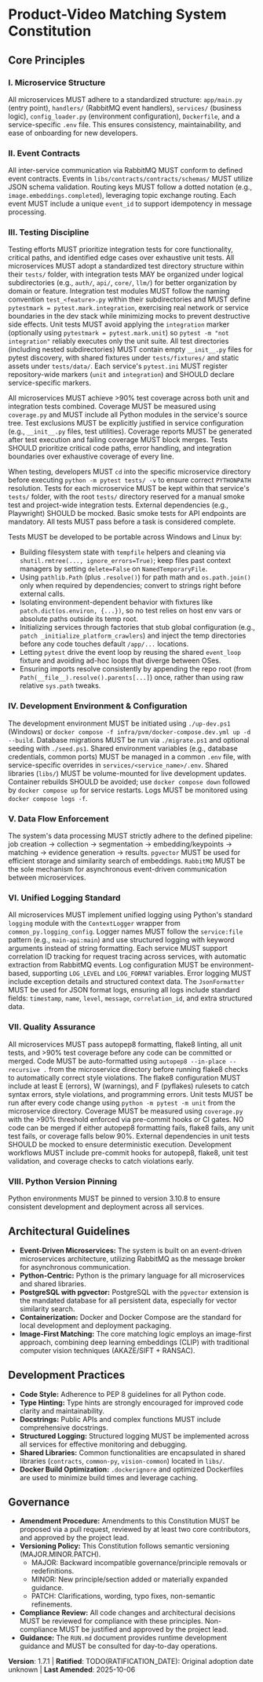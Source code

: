 <!--
Sync Impact Report:
- Version change: 1.7.0 → 1.7.1
- List of modified principles: VII. Quality Assurance (added autopep8 formatting requirement)
- Added sections: None
- Removed sections: None
- Templates requiring updates:
    - .specify/templates/tasks-template.md: ✅ updated
    - .specify/templates/plan-template.md: ⚠ pending
    - .specify/templates/spec-template.md: ⚠ pending
    - .specify/templates/commands/*.md: ⚠ pending
    - README.md: ⚠ pending
    - RUN.md: ⚠ pending
- Follow-up TODOs: TODO(RATIFICATION_DATE): Original adoption date unknown
-->
# Product-Video Matching System Constitution

## Core Principles

### I. Microservice Structure
All microservices MUST adhere to a standardized structure: `app/main.py` (entry point), `handlers/` (RabbitMQ event handlers), `services/` (business logic), `config_loader.py` (environment configuration), `Dockerfile`, and a service-specific `.env` file. This ensures consistency, maintainability, and ease of onboarding for new developers.

### II. Event Contracts
All inter-service communication via RabbitMQ MUST conform to defined event contracts. Events in `libs/contracts/contracts/schemas/` MUST utilize JSON schema validation. Routing keys MUST follow a dotted notation (e.g., `image.embeddings.completed`), leveraging topic exchange routing. Each event MUST include a unique `event_id` to support idempotency in message processing.

### III. Testing Discipline
Testing efforts MUST prioritize integration tests for core functionality, critical paths, and identified edge cases over exhaustive unit tests. All microservices MUST adopt a standardized test directory structure within their `tests/` folder, with integration tests MAY be organized under logical subdirectories (e.g., `auth/`, `api/`, `core/`, `llm/`) for better organization by domain or feature. Integration test modules MUST follow the naming convention `test_<feature>.py` within their subdirectories and MUST define `pytestmark = pytest.mark.integration`, exercising real network or service boundaries in the dev stack while minimizing mocks to prevent destructive side effects. Unit tests MUST avoid applying the `integration` marker (optionally using `pytestmark = pytest.mark.unit`) so `pytest -m "not integration"` reliably executes only the unit suite. All test directories (including nested subdirectories) MUST contain empty `__init__.py` files for pytest discovery, with shared fixtures under `tests/fixtures/` and static assets under `tests/data/`. Each service's `pytest.ini` MUST register repository-wide markers (`unit` and `integration`) and SHOULD declare service-specific markers.

All microservices MUST achieve >90% test coverage across both unit and integration tests combined. Coverage MUST be measured using `coverage.py` and MUST include all Python modules in the service's source tree. Test exclusions MUST be explicitly justified in service configuration (e.g., `__init__.py` files, test utilities). Coverage reports MUST be generated after test execution and failing coverage MUST block merges. Tests SHOULD prioritize critical code paths, error handling, and integration boundaries over exhaustive coverage of every line.

When testing, developers MUST `cd` into the specific microservice directory before executing `python -m pytest tests/ -v` to ensure correct `PYTHONPATH` resolution. Tests for each microservice MUST be kept within that service's `tests/` folder, with the root `tests/` directory reserved for a manual smoke test and project-wide integration tests. External dependencies (e.g., Playwright) SHOULD be mocked. Basic smoke tests for API endpoints are mandatory. All tests MUST pass before a task is considered complete.

Tests MUST be developed to be portable across Windows and Linux by:
- Building filesystem state with `tempfile` helpers and cleaning via `shutil.rmtree(..., ignore_errors=True)`; keep files past context managers by setting `delete=False` on `NamedTemporaryFile`.
- Using `pathlib.Path` (plus `.resolve()`) for path math and `os.path.join()` only when required by dependencies; convert to strings right before external calls.
- Isolating environment-dependent behavior with fixtures like `patch.dict(os.environ, {...})`, so no test relies on host env vars or absolute paths outside its temp root.
- Initializing services through factories that stub global configuration (e.g., `patch _initialize_platform_crawlers`) and inject the temp directories before any code touches default `/app/...` locations.
- Letting `pytest` drive the event loop by reusing the shared `event_loop` fixture and avoiding ad-hoc loops that diverge between OSes.
- Ensuring imports resolve consistently by appending the repo root (from `Path(__file__).resolve().parents[...]`) once, rather than using raw relative `sys.path` tweaks.

### IV. Development Environment & Configuration
The development environment MUST be initiated using `./up-dev.ps1` (Windows) or `docker compose -f infra/pvm/docker-compose.dev.yml up -d --build`. Database migrations MUST be run via `./migrate.ps1` and optional seeding with `./seed.ps1`. Shared environment variables (e.g., database credentials, common ports) MUST be managed in a common `.env` file, with service-specific overrides in `services/<service_name>/.env`. Shared libraries (`libs/`) MUST be volume-mounted for live development updates. Container rebuilds SHOULD be avoided; use `docker compose down` followed by `docker compose up` for service restarts. Logs MUST be monitored using `docker compose logs -f`.

### V. Data Flow Enforcement
The system's data processing MUST strictly adhere to the defined pipeline: job creation → collection → segmentation → embedding/keypoints → matching → evidence generation → results. `pgvector` MUST be used for efficient storage and similarity search of embeddings. `RabbitMQ` MUST be the sole mechanism for asynchronous event-driven communication between microservices.

### VI. Unified Logging Standard
All microservices MUST implement unified logging using Python's standard `logging` module with the `ContextLogger` wrapper from `common_py.logging_config`. Logger names MUST follow the `service:file` pattern (e.g., `main-api:main`) and use structured logging with keyword arguments instead of string formatting. Each service MUST support correlation ID tracking for request tracing across services, with automatic extraction from RabbitMQ events. Log configuration MUST be environment-based, supporting `LOG_LEVEL` and `LOG_FORMAT` variables. Error logging MUST include exception details and structured context data. The `JsonFormatter` MUST be used for JSON format logs, ensuring all logs include standard fields: `timestamp`, `name`, `level`, `message`, `correlation_id`, and extra structured data.


### VII. Quality Assurance
All microservices MUST pass autopep8 formatting, flake8 linting, all unit tests, and >90% test coverage before any code can be committed or merged. Code MUST be auto-formatted using `autopep8 --in-place --recursive .` from the microservice directory before running flake8 checks to automatically correct style violations. The flake8 configuration MUST include at least E (errors), W (warnings), and F (pyflakes) rulesets to catch syntax errors, style violations, and programming errors. Unit tests MUST be run after every code change using `python -m pytest -m unit` from the microservice directory. Coverage MUST be measured using `coverage.py` with the >90% threshold enforced via pre-commit hooks or CI gates. NO code can be merged if either autopep8 formatting fails, flake8 fails, any unit test fails, or coverage falls below 90%. External dependencies in unit tests SHOULD be mocked to ensure deterministic execution. Development workflows MUST include pre-commit hooks for autopep8, flake8, unit test validation, and coverage checks to catch violations early.

### VIII. Python Version Pinning
Python environments MUST be pinned to version 3.10.8 to ensure consistent development and deployment across all services.

## Architectural Guidelines

*   **Event-Driven Microservices:** The system is built on an event-driven microservices architecture, utilizing RabbitMQ as the message broker for asynchronous communication.
*   **Python-Centric:** Python is the primary language for all microservices and shared libraries.
*   **PostgreSQL with pgvector:** PostgreSQL with the `pgvector` extension is the mandated database for all persistent data, especially for vector similarity search.
*   **Containerization:** Docker and Docker Compose are the standard for local development and deployment packaging.
*   **Image-First Matching:** The core matching logic employs an image-first approach, combining deep learning embeddings (CLIP) with traditional computer vision techniques (AKAZE/SIFT + RANSAC).

## Development Practices

*   **Code Style:** Adherence to PEP 8 guidelines for all Python code.
*   **Type Hinting:** Type hints are strongly encouraged for improved code clarity and maintainability.
*   **Docstrings:** Public APIs and complex functions MUST include comprehensive docstrings.
*   **Structured Logging:** Structured logging MUST be implemented across all services for effective monitoring and debugging.
*   **Shared Libraries:** Common functionalities are encapsulated in shared libraries (`contracts`, `common-py`, `vision-common`) located in `libs/`.
*   **Docker Build Optimization:** `.dockerignore` and optimized Dockerfiles are used to minimize build times and leverage caching.

## Governance

*   **Amendment Procedure:** Amendments to this Constitution MUST be proposed via a pull request, reviewed by at least two core contributors, and approved by the project lead.
*   **Versioning Policy:** This Constitution follows semantic versioning (MAJOR.MINOR.PATCH).
    *   MAJOR: Backward incompatible governance/principle removals or redefinitions.
    *   MINOR: New principle/section added or materially expanded guidance.
    *   PATCH: Clarifications, wording, typo fixes, non-semantic refinements.
*   **Compliance Review:** All code changes and architectural decisions MUST be reviewed for compliance with these principles. Non-compliance MUST be justified and approved by the project lead.
*   **Guidance:** The `RUN.md` document provides runtime development guidance and MUST be consulted for day-to-day operations.

**Version**: 1.7.1 | **Ratified**: TODO(RATIFICATION_DATE): Original adoption date unknown | **Last Amended**: 2025-10-06